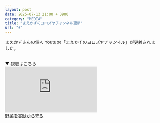```yaml
---
layout: post
date: 2025-07-13 21:00 + 0900
category: "MEDIA"
title: "まえかずのヨロズヤチャンネル更新"
url: "#"
---
```


まえかずさんの個人 Youtube「まえかずのヨロズヤチャンネル」が更新されました。

<br>
▼ 視聴はこちら
<div class="video-size">
    <iframe src="https://www.youtube.com/embed/MYWnKGNcX7k?si=RFMsAMaye7nJ50LH" title="YouTube video player" frameborder="0" allow="accelerometer; autoplay; clipboard-write; encrypted-media; gyroscope; picture-in-picture; web-share" referrerpolicy="strict-origin-when-cross-origin" allowfullscreen></iframe>
</div>
<a href="https://youtu.be/MYWnKGNcX7k?feature=shared" target="_blank">野菜を害獣から守る</a>
